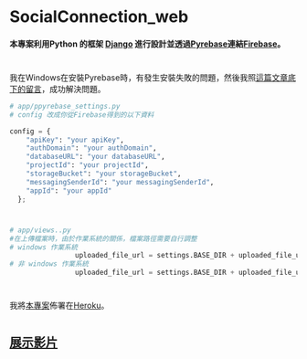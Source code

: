 # SocialConnection_web
#### 本專案利用Python 的框架 [Django](https://www.djangoproject.com/) 進行設計並透過[Pyrebase](https://github.com/thisbejim/Pyrebase)連結[Firebase](https://firebase.google.com/?hl=zh-tw)。
#
我在Windows在安裝Pyrebase時，有發生安裝失敗的問題，然後我照[這篇文章底下的留言](https://github.com/thisbejim/Pyrebase/issues/288)，成功解決問題。
```python
# app/ppyrebase_settings.py
# config 改成你從Firebase得到的以下資料

config = {
    "apiKey": "your apiKey",
    "authDomain": "your authDomain",
    "databaseURL": "your databaseURL",
    "projectId": "your projectId",
    "storageBucket": "your storageBucket",
    "messagingSenderId": "your messagingSenderId",
    "appId": "your appId"
  };
```
#
```python
# app/views..py
#在上傳檔案時，由於作業系統的關係，檔案路徑需要自行調整
# windows 作業系統 
                uploaded_file_url = settings.BASE_DIR + uploaded_file_url.replace("/", "\\")
# 非 windows 作業系統 
                uploaded_file_url = settings.BASE_DIR + uploaded_file_url
```
#
我將[本專案](https://socialconnection-web.herokuapp.com/)佈署在[Heroku](https://www.heroku.com/)。
#
#
## [展示影片](https://youtu.be/vtAoAvWAe78)
